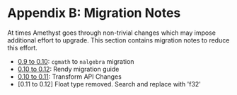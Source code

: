 # Appendix B: Migration Notes

At times Amethyst goes through non-trivial changes which may impose additional effort to upgrade. This section contains migration notes to reduce this effort.

* [0.9 to 0.10](b_migration_notes/cgmath_to_nalgebra.html): `cgmath` to `nalgebra` migration
* [0.10 to 0.12](b_migration_notes/rendy_migration.html): Rendy migration guide
* [0.10 to 0.11](b_migration_notes/transform_api_changes.html): Transform API Changes
* [0.11 to 0.12] Float type removed. Search and replace with 'f32'
